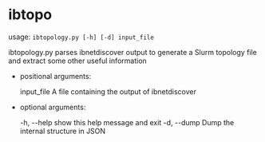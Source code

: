 # ibtopo

usage: `ibtopology.py [-h] [-d] input_file`

ibtopology.py parses ibnetdiscover output to generate a Slurm topology file
and extract some other useful information

- positional arguments:

    input_file  A file containing the output of ibnetdiscover

- optional arguments:

    -h, --help  show this help message and exit
    -d, --dump  Dump the internal structure in JSON
